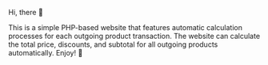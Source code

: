 Hi, there 🫡

This is a simple PHP-based website that features automatic calculation processes for each outgoing product transaction. The website can calculate the total price, discounts, and subtotal for all outgoing products automatically. Enjoy! 🙌
